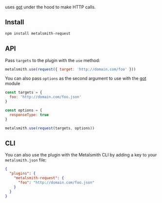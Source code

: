 uses [got](https://github.com/sindresorhus/got) under the hood to make HTTP calls.

## Install

```bash
npm install metalsmith-request
```

## API

Pass `targets` to the plugin with the `use` method:

```js
metalsmith.use(request({ target: 'http://domain.com/foo' }))
```

You can also pass `options` as the second argument to use with the [got](https://github.com/sindresorhus/got) module

```js
const targets = { 
  foo: 'http://domain.com/foo.json'
}

const options = {
  responseType: true
}

metalsmith.use(request(targets, options))
```

## CLI

You can also use the plugin with the Metalsmith CLI by adding a key to your `metalsmith.json` file:

```json
{
  "plugins": {
    "metalsmith-request": {
      "foo": "http://domain.com/foo.json"
    }
  }
}
```
